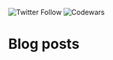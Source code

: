 
![Twitter Follow](https://img.shields.io/twitter/follow/stasklymenko?style=social) ![Codewars](https://www.codewars.com/users/Hellnar/badges/micro)

# Blog posts
<!-- BLOG-POST-LIST:START -->
<!-- BLOG-POST-LIST:END -->
